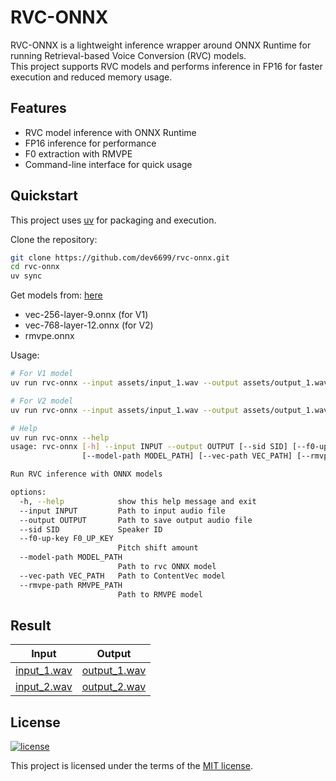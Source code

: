 # RVC-ONNX

RVC-ONNX is a lightweight inference wrapper around ONNX Runtime for running Retrieval-based Voice Conversion (RVC) models.  
This project supports RVC models and performs inference in FP16 for faster execution and reduced memory usage.

## Features

- RVC model inference with ONNX Runtime
- FP16 inference for performance
- F0 extraction with RMVPE
- Command-line interface for quick usage

## Quickstart

This project uses [uv](https://docs.astral.sh/uv/) for packaging and execution.

Clone the repository:
```bash
git clone https://github.com/dev6699/rvc-onnx.git
cd rvc-onnx
uv sync
```

Get models from: [here](https://huggingface.co/NaruseMioShirakana/MoeSS-SUBModel/tree/main)
- vec-256-layer-9.onnx (for V1)
- vec-768-layer-12.onnx (for V2)
- rmvpe.onnx

Usage:
```bash
# For V1 model
uv run rvc-onnx --input assets/input_1.wav --output assets/output_1.wav --model-path models/v1.onnx --vec-path models/vec-256-layer-9.onnx

# For V2 model
uv run rvc-onnx --input assets/input_1.wav --output assets/output_1.wav --model-path models/v2.onnx --vec-path models/vec-768-layer-12.onnx

# Help
uv run rvc-onnx --help
usage: rvc-onnx [-h] --input INPUT --output OUTPUT [--sid SID] [--f0-up-key F0_UP_KEY]
                [--model-path MODEL_PATH] [--vec-path VEC_PATH] [--rmvpe-path RMVPE_PATH]

Run RVC inference with ONNX models

options:
  -h, --help            show this help message and exit
  --input INPUT         Path to input audio file
  --output OUTPUT       Path to save output audio file
  --sid SID             Speaker ID
  --f0-up-key F0_UP_KEY
                        Pitch shift amount
  --model-path MODEL_PATH
                        Path to rvc ONNX model
  --vec-path VEC_PATH   Path to ContentVec model
  --rmvpe-path RMVPE_PATH
                        Path to RMVPE model
```

## Result
| Input | Output |
|-------|---------|
| [input_1.wav](https://github.com/user-attachments/files/22439332/input_1.wav) | [output_1.wav](https://github.com/user-attachments/files/22439334/output_1.wav) |
| [input_2.wav](https://github.com/user-attachments/files/22439336/input_2.wav) | [output_2.wav](https://github.com/user-attachments/files/22439338/output_2.wav) |

## License

[![license](https://img.shields.io/badge/license-MIT-green.svg)](https://github.com/dev6699/rntv/blob/main/LICENSE)

This project is licensed under the terms of the [MIT license](/LICENSE).
